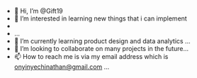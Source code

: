 - 👋 Hi, I’m @Gift19
- 👀 I’m interested in learning new things that i can implement
- 
-   ...
- 🌱 I’m currently learning product design and data analytics ...
- 💞️ I’m looking to collaborate on many projects in the future...
- 📫 How to reach me is via my email address which is onyinyechinathan@gmail.com ...

<!---
Gift19/Gift19 is a ✨ special ✨ repository because its `README.md` (this file) appears on your GitHub profile.
You can click the Preview link to take a look at your changes.
--->
